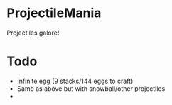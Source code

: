 # ProjectileMania
Projectiles galore!

# Todo
- Infinite egg (9 stacks/144 eggs to craft)
- Same as above but with snowball/other projectiles
- 